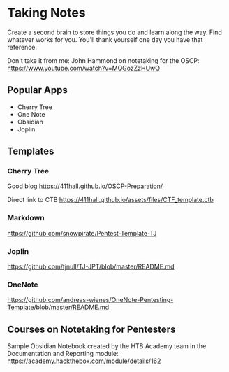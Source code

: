 # Taking Notes

Create a second brain to store things you do and learn along the way.  Find whatever works for you.  You'll thank yourself one day you have that reference.

Don't take it from me:
John Hammond on notetaking for the OSCP: https://www.youtube.com/watch?v=MQGozZzHUwQ


## Popular Apps
- Cherry Tree
- One Note
- Obsidian
- Joplin




## Templates


### Cherry Tree
Good blog
https://411hall.github.io/OSCP-Preparation/

Direct link to CTB
https://411hall.github.io/assets/files/CTF_template.ctb

### Markdown
https://github.com/snowpirate/Pentest-Template-TJ

### Joplin
https://github.com/tjnull/TJ-JPT/blob/master/README.md

### OneNote
https://github.com/andreas-wienes/OneNote-Pentesting-Template/blob/master/README.md





## Courses on Notetaking for Pentesters

Sample Obsidian Notebook created by the HTB Academy team in the Documentation and Reporting module: 
https://academy.hackthebox.com/module/details/162
